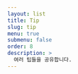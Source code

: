```yaml
---
layout: list
title: Tip
slug: tip
menu: true
submenu: false
order: 8
description: >
  여러 팁들을 공유합니다.
---
```

